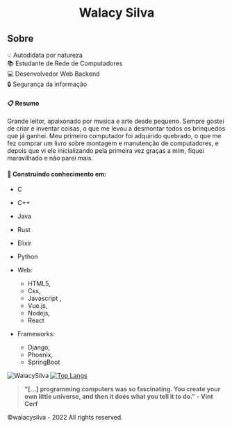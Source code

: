 <h1 align="Center">Walacy Silva</h1>

## Sobre

:bulb: Autodidata por natureza</br>
:books: Estudante de Rede de Computadores</br>
:computer: Desenvolvedor Web Backend</br>
:lock: Segurança da informação</br>

#### :clipboard: Resumo
Grande leitor, apaixonado por musica e arte desde pequeno. Sempre gostei de criar e inventar coisas, o que me levou a desmontar todos os brinquedos que já ganhei. Meu primeiro computador foi adquirido quebrado, o que me fez comprar um livro sobre montagem e manutenção de computadores, e depois que vi ele inicializando pela primeira vez graças a mim, fiquei maravilhado e não parei mais.

#### 🚧 Construindo conhecimento em:

- C
- C++
- Java
- Rust
- Elixir
- Python
- Web:
   - HTML5, 
   - Css, 
   - Javascript ,
   - Vue.js,
   - Nodejs,
   - React

- Frameworks:
   - Django,
   - Phoenix,
   - SpringBoot
 

![WalacySilva](https://github-readme-stats.vercel.app/api?username=walacysilvam&show_icons=true&theme=dark)
[![Top Langs](https://github-readme-stats.vercel.app/api/top-langs/?username=walacysilvam&theme=dark)](https://github.com/walacysilvam/github-readme-stats)


> <strong>"[...] programming computers was so fascinating. You create your own little universe, and then it does what you tell it to do." - Vint Cerf</strong>


©walacysilva - 2022 All rights reserved.
